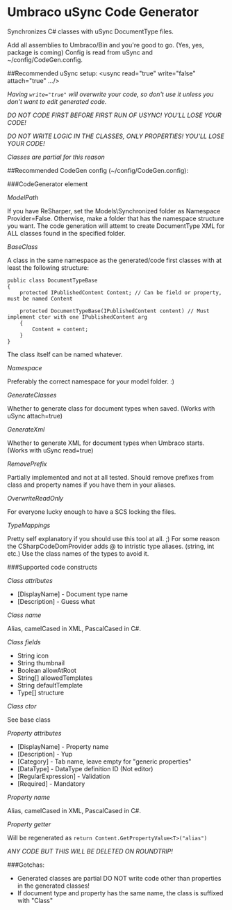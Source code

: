 # Umbraco uSync Code Generator

Synchronizes C# classes with uSync DocumentType files.

Add all assemblies to Umbraco/Bin and you're good to go. (Yes, yes, package is coming)
Config is read from uSync and ~/config/CodeGen.config.

##Recommended uSync setup:
    <usync read="true" write="false" attach="true" .../>

*Having `write="true"` will overwrite your code, so don't use it unless you don't want to edit generated code.*

*DO NOT CODE FIRST BEFORE FIRST RUN OF USYNC!*
*YOU'LL LOSE YOUR CODE!*

*DO NOT WRITE LOGIC IN THE CLASSES, ONLY PROPERTIES!*
*YOU'LL LOSE YOUR CODE!*

*Classes are partial for this reason*

##Recommended CodeGen config (~/config/CodeGen.config):
    <?xml version="1.0" encoding="utf-8" ?>
    <CodeGenerator
      ModelPath="~/Models/Synchronized"
      BaseClass="DocumentTypeBase"
      Namespace="Umbraco.CodeGen.Web.Models"
      GenerateClasses="true"
      GenerateXml="true"
      RemovePrefix="pfx"
      OverwriteReadOnly="false"
      >
      <TypeMappings Default="String">
	    <TypeMapping DataTypeId="38B352C1-E9F8-4FD8-9324-9A2EAB06D97A" Type="Boolean" Description="True/false"/>
	    <TypeMapping DataTypeId="1413AFCB-D19A-4173-8E9A-68288D2A73B8" Type="Int32" Description="Numeric"/>
	    <TypeMapping DataTypeId="5032A6E6-69E3-491D-BB28-CD31CD11086C" Type="Int32" Description="Upload"/>
	    <TypeMapping DataTypeId="B6FB1622-AFA5-4BBF-A3CC-D9672A442222" Type="DateTime" Description="Date Picker with time"/>
	    <TypeMapping DataTypeId="F8D60F68-EC59-4974-B43B-C46EB5677985" Type="System.Drawing.Color" Description="Approved Color"/>
	    <TypeMapping DataTypeId="CCCD4AE9-F399-4ED2-8038-2E88D19E810C" Type="Object" Description="Folder Browser"/>
	    <TypeMapping DataTypeId="23E93522-3200-44E2-9F29-E61A6FCBB79A" Type="DateTime" Description="Date Picker"/>
	    <TypeMapping DataTypeId="158AA029-24ED-4948-939E-C3DA209E5FBA" Type="Int32" Description="Content Picker"/>
	    <TypeMapping DataTypeId="EAD69342-F06D-4253-83AC-28000225583B" Type="Int32" Description="Media Picker"/>
	    <TypeMapping DataTypeId="474FCFF8-9D2D-11DE-ABC6-AD7A56D89593" Type="Object" Description="Macro Container"/>
      </TypeMappings>
    </CodeGenerator>

###CodeGenerator element

*ModelPath*

If you have ReSharper, set the Models\Synchronized folder as Namespace Provider=False.
Otherwise, make a folder that has the namespace structure you want.
The code generation will attemt to create DocumentType XML for ALL classes found in the specified folder.

*BaseClass*

A class in the same namespace as the generated/code first classes with at least the following structure:

    public class DocumentTypeBase
    {
        protected IPublishedContent Content; // Can be field or property, must be named Content

        protected DocumentTypeBase(IPublishedContent content) // Must implement ctor with one IPublishedContent arg
        {
            Content = content;
        }
    }

The class itself can be named whatever.

*Namespace*

Preferably the correct namespace for your model folder. :)

*GenerateClasses*

Whether to generate class for document types when saved. (Works with uSync attach=true)

*GenerateXml*

Whether to generate XML for document types when Umbraco starts. (Works with uSync read=true)

*RemovePrefix*

Partially implemented and not at all tested.
Should remove prefixes from class and property names if you have them in your aliases.

*OverwriteReadOnly*

For everyone lucky enough to have a SCS locking the files.

*TypeMappings*

Pretty self explanatory if you should use this tool at all. ;)
For some reason the CSharpCodeDomProvider adds @ to intristic type aliases. (string, int etc.)
Use the class names of the types to avoid it.

###Supported code constructs

*Class attributes*

* [DisplayName] - Document type name
* [Description] - Guess what

*Class name*

Alias, camelCased in XML, PascalCased in C#.

*Class fields*

* String icon
* String thumbnail
* Boolean allowAtRoot
* String[] allowedTemplates
* String defaultTemplate
* Type[] structure

*Class ctor*

See base class

*Property attributes*

* [DisplayName] - Property name
* [Description] - Yup
* [Category] - Tab name, leave empty for "generic properties"
* [DataType] - DataType definition ID (Not editor)
* [RegularExpression] - Validation
* [Required] - Mandatory

*Property name*

Alias, camelCased in XML, PascalCased in C#.

*Property getter*

Will be regenerated as `return Content.GetPropertyValue<T>("alias")`

*ANY CODE BUT THIS WILL BE DELETED ON ROUNDTRIP!*

###Gotchas:
* Generated classes are partial
    DO NOT write code other than properties in the generated classes!
* If document type and property has the same name,
    the class is suffixed with "Class"